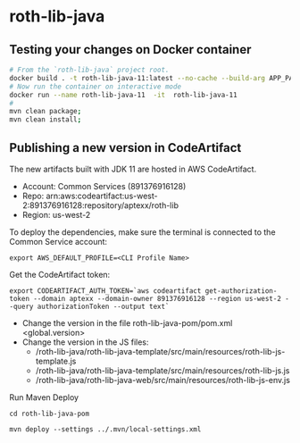 # roth-lib-java

## Testing your changes on Docker container

```bash
# From the `roth-lib-java` project root.
docker build . -t roth-lib-java-11:latest --no-cache --build-arg APP_PATH="roth-lib-java-pom"
# Now run the container on interactive mode
docker run --name roth-lib-java-11  -it  roth-lib-java-11
#
mvn clean package;
mvn clean install;
```

## Publishing a new version in CodeArtifact

The new artifacts built with JDK 11 are hosted in AWS CodeArtifact.

- Account: Common Services (891376916128)
- Repo: arn:aws:codeartifact:us-west-2:891376916128:repository/aptexx/roth-lib
- Region: us-west-2


To deploy the dependencies, make sure the terminal is connected to the Common Service account:

```shell
export AWS_DEFAULT_PROFILE=<CLI Profile Name>
```

Get the CodeArtifact token:
```shell
export CODEARTIFACT_AUTH_TOKEN=`aws codeartifact get-authorization-token --domain aptexx --domain-owner 891376916128 --region us-west-2 --query authorizationToken --output text`
```

- Change the version in the file roth-lib-java-pom/pom.xml <global.version>
- Change the version in the JS files:
    - /roth-lib-java/roth-lib-java-template/src/main/resources/roth-lib-js-template.js
    - /roth-lib-java/roth-lib-java-template/src/main/resources/roth-lib-js.js
    - /roth-lib-java/roth-lib-java-web/src/main/resources/roth-lib-js-env.js

Run Maven Deploy
```shell
cd roth-lib-java-pom

mvn deploy --settings ../.mvn/local-settings.xml
```
